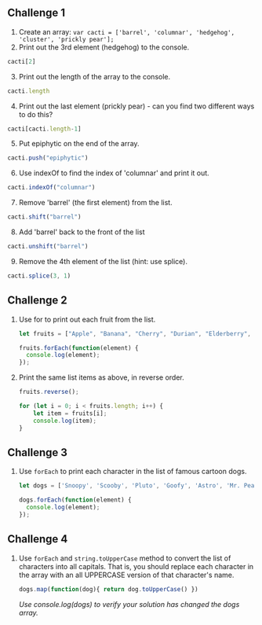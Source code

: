 ## Challenge 1

1. Create an array: `var cacti = ['barrel', 'columnar', 'hedgehog', 'cluster', 'prickly pear'];`
2. Print out the 3rd element (hedgehog) to the console.
  ```js
  cacti[2]
  ```
3. Print out the length of the array to the console.
  ```js
  cacti.length
  ```
4. Print out the last element (prickly pear) - can you find two different ways to do this?
  ```js
  cacti[cacti.length-1]
  ```
5. Put epiphytic on the end of the array.
  ```js
  cacti.push("epiphytic")
  ```
6. Use indexOf to find the index of 'columnar' and print it out.
  ```js
  cacti.indexOf("columnar")
  ```
7. Remove 'barrel' (the first element) from the list.
  ```js
  cacti.shift("barrel")
  ```
8. Add 'barrel' back to the front of the list
  ```js
  cacti.unshift("barrel")
  ```
9. Remove the 4th element of the list (hint: use splice).
  ```js
  cacti.splice(3, 1)
  ```

## Challenge 2

1. Use for to print out each fruit from the list.
   ```js
   let fruits = ["Apple", "Banana", "Cherry", "Durian", "Elderberry", "Fig", "Guava", "Huckleberry", "Ice plant", "Jackfruit"];

   fruits.forEach(function(element) {
     console.log(element);
   });
   ```

2. Print the same list items as above, in reverse order.
   ```js
   fruits.reverse();

   for (let i = 0; i < fruits.length; i++) {
       let item = fruits[i];
       console.log(item);
   }
   ```

## Challenge 3

1. Use `forEach` to print each character in the list of famous cartoon dogs.
   ```js
   let dogs = ['Snoopy', 'Scooby', 'Pluto', 'Goofy', 'Astro', 'Mr. Peabody', 'Odie', "Santa's Little Helper", 'Brian'];

   dogs.forEach(function(element) {
     console.log(element);
   });
   ```

## Challenge 4

1. Use `forEach` and `string.toUpperCase` method to convert the list of characters into all capitals. That is, you should replace each character in the array with an all UPPERCASE version of that character's name.
   ```js
   dogs.map(function(dog){ return dog.toUpperCase() })
   ```

   _Use console.log(dogs) to verify your solution has changed the dogs array._
